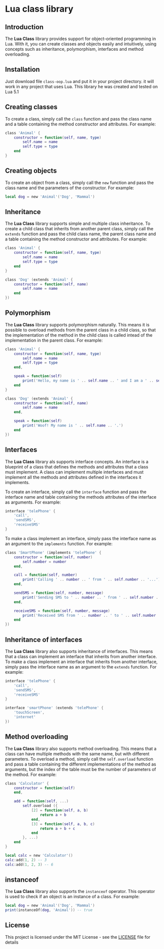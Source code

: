 # Lua class library

## Introduction

The **Lua Class** library provides support for object-oriented programming in Lua. With it, you can create classes and objects easily and intuitively, using concepts such as inheritance, polymorphism, interfaces and method overloading.

## Installation

Just download file `class-oop.lua` and put it in your project directory. it will work in any project that uses Lua. This library he was created and tested on Lua 5.1

## Creating classes

To create a class, simply call the `class` function and pass the class name and a table containing the method constructor and attributes. For example:

```lua
class 'Animal' {
    constructor = function(self, name, type)
        self.name = name
        self.type = type
    end
}
```

## Creating objects

To create an object from a class, simply call the `new` function and pass the class name and the parameters of the constructor. For example:

```lua
local dog = new 'Animal'('Dog', 'Mammal')
```

## Inheritance

The **Lua Class** library supports simple and multiple class inheritance. To create a child class that inherits from another parent class, simply call the `extends` function and pass the child class name, the parent class name and a table containing the method constructor and attributes. For example:

```lua
class 'Animal' {
    constructor = function(self, name, type)
        self.name = name
        self.type = type
    end
}

class 'Dog' (extends 'Animal' {
    constructor = function(self, name)
        self.name = name
    end
})
```

## Polymorphism

The **Lua Class** library supports polymorphism naturally. This means it is possible to overload methods from the parent class in a child class, so that the implementation of the method in the child class is called intead of the implementation in the parent class. For example:

```lua
class 'Animal' {
    constructor = function(self, name, type)
        self.name = name
        self.type = type
    end,

    speak = function(self)
        print('Hello, my name is ' .. self.name .. ' and I am a ' .. self.type .. '.')
    end
}

class 'Dog' (extends 'Animal' {
    constructor = function(self, name)
        self.name = name
    end,

    speak = function(self)
        print('Woof! My name is ' .. self.name .. '.')
    end
})
```

## Interfaces

The **Lua Class** library als supports interface concepts. An interface is a blueprint of a class that defines the methods and attributes that a class must implement. A class can implement multiple interfaces and must implement all the methods and attributes defined in the interfaces it implements.

To create an interface, simply call the `interface` function and pass the interface name and table containing the methods attributes of the interface as arguments. For example:

```lua
interface 'telePhone' {
    'call',
    'sendSMS',
    'receiveSMS'
}
```
To make a class implement an interface, simply pass the interface name as an argument to the `implements` function. For example:

```lua
class 'SmartPhone' (implements 'telePhone' {
    constructor = function(self, number)
        self.number = number
    end,

    call = function(self, number)
        print('Calling ' .. number .. ' from ' .. self.number .. '...')
    end,

    sendSMS = function(self, number, message)
        print('Sending SMS to ' .. number .. ' from ' .. self.number .. '...')
    end,

    receiveSMS = function(self, number, message)
        print('Received SMS from ' .. number .. ' to ' .. self.number .. '...')
    end
})
```

## Inheritance of interfaces

The **Lua Class** library also supports inheritance of interfaces. This means that a class can implement an interface that inherits from another interface. To make a class implement an interface that inherits from another interface, simply pass the interface name as an argument to the `extends` function. For example:

```lua
interface 'telePhone' {
    'call',
    'sendSMS',
    'receiveSMS'
}

interface 'smartPhone' (extends 'telePhone' {
    'touchScreen',
    'internet'
})
```

## Method overloading

The **Lua Class** library also supports method overloading. This means that a class can have multiple methods with the same name, but with different parameters. To overload a method, simply call the `self.overload` function and pass a table containing the different implementations of the method as arguments, but the index of the table must be the number of parameters of the method. For example:

```lua
class 'Calculator' {
    constructor = function(self)
    end,

    add = function(self, ...)
        self.overload ({
            [2] = function(self, a, b)
                return a + b
            end,
            [3] = function(self, a, b, c)
                return a + b + c
            end
        }, ...)
    end
}

local calc = new 'Calculator'()
calc:add(1, 2) -- 3
calc:add(1, 2, 3) -- 6
```

## instanceof

The **Lua Class** library also supports the `instanceof` operator. This operator is used to check if an object is an instance of a class. For example:

```lua
local dog = new 'Animal'('Dog', 'Mammal')
print(instanceOf(dog, 'Animal')) -- true
```

## License

This project is licensed under the MIT License - see the [LICENSE](https://github.com/lodsdev/lua-oop/blob/main/MIT-LICENSE.txt) file for details